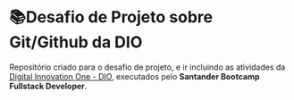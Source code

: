 # :books:Desafio de Projeto sobre Git/Github da DIO
Repositório criado para o desafio de projeto, e ir incluindo as atividades da [Digital Innovation One - DIO](https://web.digitalinnovation.one/home), executados pelo **Santander Bootcamp Fullstack Developer**.
